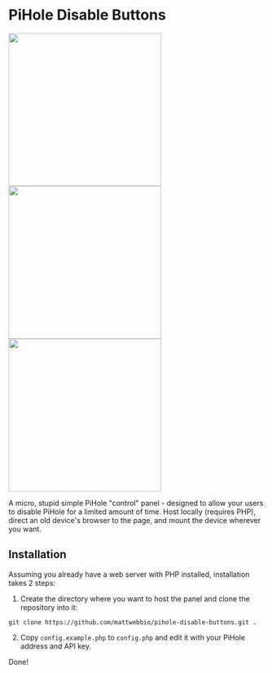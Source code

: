 # PiHole Disable Buttons
<img src="https://user-images.githubusercontent.com/420820/42415692-b69a6f7c-820b-11e8-9748-68d5714d8d65.JPG" height="300" /> <img src="https://user-images.githubusercontent.com/420820/42415694-b6b6d784-820b-11e8-8c74-32da4ccaab72.png" height="300" /> <img src="https://user-images.githubusercontent.com/420820/42415719-b14a5090-820c-11e8-82ee-fc3bf0e987e4.png" height="300" />

A micro, stupid simple PiHole "control" panel - designed to allow your users to disable PiHole for a limited amount of time. Host locally (requires PHP), direct an old device's browser to the page, and mount the device wherever you want.

## Installation
Assuming you already have a web server with PHP installed, installation takes 2 steps:

1. Create the directory where you want to host the panel and clone the repository into it:

`git clone https://github.com/mattwebbio/pihole-disable-buttons.git .`

2. Copy `config.example.php` to `config.php` and edit it with your PiHole address and API key.

Done!
